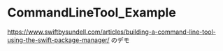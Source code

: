 # CommandLineTool_Example
https://www.swiftbysundell.com/articles/building-a-command-line-tool-using-the-swift-package-manager/ のデモ
